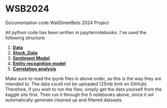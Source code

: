 # WSB2024
Documentation code WallStreetBets 2024 Project

All python code has been written in jupyternotebooks. I've used the following structure:
1. [**Data**](https://github.com/lr-svendsen/WSB2024Exam/blob/0ff63a433179dccb293fac4372630cf0f027e609/1.%20Data.ipynb)
2. [**Stock_Data**](https://github.com/lr-svendsen/WSB2024Exam/blob/0ff63a433179dccb293fac4372630cf0f027e609/2.%20Stock_Data.ipynb)
3. [**Sentiment Model**](https://github.com/lr-svendsen/WSB2024Exam/blob/0ff63a433179dccb293fac4372630cf0f027e609/3.%20Sentiment%20Model.ipynb)
4. [**Entity recognition model**](https://github.com/lr-svendsen/WSB2024Exam/blob/0ff63a433179dccb293fac4372630cf0f027e609/4.%20Entity%20Recognition.ipynb)
5. [**Correlation analysis**](https://github.com/lr-svendsen/WSB2024Exam/blob/0ff63a433179dccb293fac4372630cf0f027e609/5.%20Correlation%20analysis.ipynb)

Make sure to read the ipynb files in above order, as this is the way they are intended to. The data could not be uploaded (25mb limit on GitHub). Therefore, if you wish to run the files; simply get the data yourself from the kaggle site first. Then run it through the 5 notebooks above, since it wil automatically generate cleaned up and filtered datasets.
